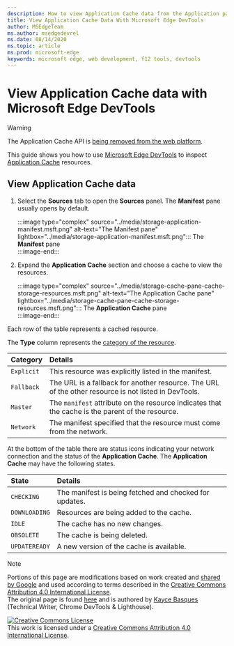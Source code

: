 ```yaml
---
description: How to view Application Cache data from the Application panel of Microsoft Edge DevTools.
title: View Application Cache Data With Microsoft Edge DevTools
author: MSEdgeTeam
ms.author: msedgedevrel
ms.date: 08/14/2020
ms.topic: article
ms.prod: microsoft-edge
keywords: microsoft edge, web development, f12 tools, devtools
---
```

<!-- Copyright Kayce Basques 

   Licensed under the Apache License, Version 2.0 (the "License");
   you may not use this file except in compliance with the License.
   You may obtain a copy of the License at

       https://www.apache.org/licenses/LICENSE-2.0

   Unless required by applicable law or agreed to in writing, software
   distributed under the License is distributed on an "AS IS" BASIS,
   WITHOUT WARRANTIES OR CONDITIONS OF ANY KIND, either express or implied.
   See the License for the specific language governing permissions and
   limitations under the License.  -->  

# View Application Cache data with Microsoft Edge DevTools  

> [!WARNING]
> The Application Cache API is [being removed from the web platform][HTMLStandardOfflineWebApplications].  

This guide shows you how to use [Microsoft Edge DevTools][MicrosoftEdgeDevTools] to inspect [Application Cache][MDNWebAPIsWindowApplicationCache] resources.  

## View Application Cache data  

1.  Select the **Sources** tab to open the **Sources** panel.  The **Manifest** pane usually opens by default.  
    
    :::image type="complex" source="../media/storage-application-manifest.msft.png" alt-text="The Manifest pane" lightbox="../media/storage-application-manifest.msft.png":::
       The **Manifest** pane  
    :::image-end:::  

1.  Expand the **Application Cache** section and choose a cache to view the resources.  
    
    :::image type="complex" source="../media/storage-cache-pane-cache-storage-resources.msft.png" alt-text="The Application Cache pane" lightbox="../media/storage-cache-pane-cache-storage-resources.msft.png":::
       The **Application Cache** pane  
    :::image-end:::  

Each row of the table represents a cached resource.  

The **Type** column represents the [category of the resource][MDNHTMLResourcesInAnApplicationCache].  

| Category | Details |  
|:--- |:--- |  
| `Explicit` | This resource was explicitly listed in the manifest. |  
| `Fallback` | The URL is a fallback for another resource.  The URL of the other resource is not listed in DevTools. |  
| `Master` | The `manifest` attribute on the resource indicates that the cache is the parent of the resource. |  
| `Network` | The manifest specified that the resource must come from the network. |  

<!--todo:  replace "Master" phrasing if possible.  -->  

At the bottom of the table there are status icons indicating your network connection and the status of the **Application Cache**.  The **Application Cache** may have the following states.  

| State | Details |  
|:--- |:--- |  
| `CHECKING` | The manifest is being fetched and checked for updates. |  
| `DOWNLOADING` | Resources are being added to the cache. |  
| `IDLE` | The cache has no new changes. |  
| `OBSOLETE` | The cache is being deleted. |  
| `UPDATEREADY` |  A new version of the cache is available. |  

<!-- links -->  

[MicrosoftEdgeDevTools]: ../../devtools-guide-chromium.md "Microsoft Edge (Chromium) Developer Tools | Microsoft Docs"  

[HTMLStandardOfflineWebApplications]: https://html.spec.whatwg.org/multipage/offline.html#offline "Offline Web applications - HTML Standard"  

[MDNHTMLResourcesInAnApplicationCache]: https://developer.mozilla.org/docs/Web/HTML/Using_the_application_cache#Resources_in_an_application_cache "Resources in an application cache | MDN"  
[MDNWebAPIsWindowApplicationCache]: https://developer.mozilla.org/docs/Web/API/Window/applicationCache "Window.applicationCache - Web APIs | MDN"  

> [!NOTE]
> Portions of this page are modifications based on work created and [shared by Google][GoogleSitePolicies] and used according to terms described in the [Creative Commons Attribution 4.0 International License][CCA4IL].  
> The original page is found [here](https://developers.google.com/web/tools/chrome-devtools/storage/applicationcache) and is authored by [Kayce Basques][KayceBasques] \(Technical Writer, Chrome DevTools \& Lighthouse\).  

[![Creative Commons License][CCby4Image]][CCA4IL]  
This work is licensed under a [Creative Commons Attribution 4.0 International License][CCA4IL].  

[CCA4IL]: https://creativecommons.org/licenses/by/4.0  
[CCby4Image]: https://i.creativecommons.org/l/by/4.0/88x31.png  
[GoogleSitePolicies]: https://developers.google.com/terms/site-policies  
[KayceBasques]: https://developers.google.com/web/resources/contributors/kaycebasques  
